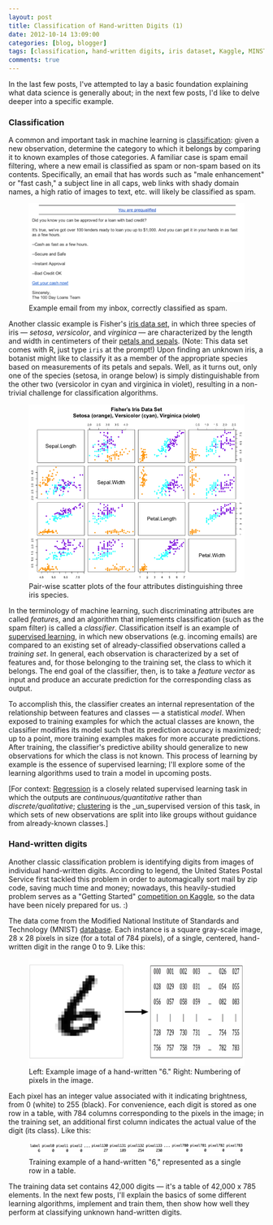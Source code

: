 ```yaml
---
layout: post
title: Classification of Hand-written Digits (1)
date: 2012-10-14 13:09:00
categories: [blog, blogger]
tags: [classification, hand-written digits, iris dataset, Kaggle, MINST, spam email filtering, supervised learning]
comments: true
---
```


In the last few posts, I've attempted to lay a basic foundation explaining what data science is generally about; in the next few posts, I'd like to delve deeper into a specific example.

### Classification

A common and important task in machine learning is [classification](http://en.wikipedia.org/wiki/Statistical_classification): given a new observation, determine the category to which it belongs by comparing it to known examples of those categories. A familiar case is spam email filtering, where a new email is classified as spam or non-spam based on its contents. Specifically, an email that has words such as "male enhancement" or "fast cash," a subject line in all caps, web links with shady domain names, a high ratio of images to text, etc. will likely be classified as spam.

<figure>
  <img class="tqw" src="/assets/images/2012-10-14-spam-email.png" alt="2012-10-14-spam-email.png">
  <figcaption>Example email from my inbox, correctly classified as spam.</figcaption>
</figure>

Another classic example is Fisher's [iris data set](http://en.wikipedia.org/wiki/Iris_flower_data_set), in which three species of iris — _setosa_, _versicolor_, and _virginica_ — are characterized by the length and width in centimeters of their [petals and sepals](http://en.wikipedia.org/wiki/File:Petal-sepal.jpg). (Note: This data set comes with R, just type `iris` at the prompt!) Upon finding an unknown iris, a botanist might like to classify it as a member of the appropriate species based on measurements of its petals and sepals. Well, as it turns out, only one of the species (setosa, in orange below) is simply distinguishable from the other two (versicolor in cyan and virginica in violet), resulting in a non-trivial challenge for classification algorithms.

<figure>
  <img class="tqw" src="/assets/images/2012-10-14-iris-dataset.png" alt="2012-10-14-iris-dataset.png">
  <figcaption>Pair-wise scatter plots of the four attributes distinguishing three iris species.</figcaption>
</figure>

In the terminology of machine learning, such discriminating attributes are called _features_, and an algorithm that implements classification (such as the spam filter) is called a _classifier_. Classification itself is an example of [supervised learning](http://en.wikipedia.org/wiki/Supervised_learning), in which new observations (e.g. incoming emails) are compared to an existing set of already-classified observations called a _training set_. In general, each observation is characterized by a set of features and, for those belonging to the training set, the class to which it belongs. The end goal of the classifier, then, is to take a _feature vector_ as input and produce an accurate prediction for the corresponding class as output.

To accomplish this, the classifier creates an internal representation of the relationship between features and classes — a statistical _model_. When exposed to training examples for which the actual classes are known, the classifier modifies its model such that its prediction accuracy is maximized; up to a point, more training examples makes for more accurate predictions. After training, the classifier's predictive ability should generalize to new observations for which the class is not known. This process of learning by example is the essence of supervised learning; I'll explore some of the learning algorithms used to train a model in upcoming posts.

[For context: [Regression](http://en.wikipedia.org/wiki/Regression_analysis) is a closely related supervised learning task in which the outputs are _continuous/quantitative_ rather than _discrete/qualitative_; [clustering](http://en.wikipedia.org/wiki/Data_clustering) is the _un_supervised version of this task, in which sets of new observations are split into like groups without guidance from already-known classes.]
<!--more-->

### Hand-written digits

Another classic classification problem is identifying digits from images of individual hand-written digits. According to legend, the United States Postal Service first tackled this problem in order to automagically sort mail by zip code, saving much time and money; nowadays, this heavily-studied problem serves as a "Getting Started" [competition on Kaggle](http://www.kaggle.com/c/digit-recognizer), so the data have been nicely prepared for us. :)

The data come from the Modified National Institute of Standards and Technology (MNIST) [database](http://yann.lecun.com/exdb/mnist/index.html). Each instance is a square gray-scale image, 28 x 28 pixels in size (for a total of 784 pixels), of a single, centered, hand-written digit in the range 0 to 9. Like this:

<figure>
  <img class="tqw" src="/assets/images/2012-10-14-digit-to-pixels.png" alt="2012-10-14-digit-to-pixels.png">
  <figcaption>Left: Example image of a hand-written "6." Right: Numbering of pixels in the image.</figcaption>
</figure>

Each pixel has an integer value associated with it indicating brightness, from 0 (white) to 255 (black). For convenience, each digit is stored as one row in a table, with 784 columns corresponding to the pixels in the image; in the training set, an additional first column indicates the actual value of the digit (its class). Like this:

<figure>
  <img class="fullw" src="/assets/images/2012-10-14-digit-feature-vector.png" alt="2012-10-14-digit-feature-vector.png">
  <figcaption>Training example of a hand-written "6," represented as a single row in a table.</figcaption>
</figure>

The training data set contains 42,000 digits — it's a table of 42,000 x 785 elements. In the next few posts, I'll explain the basics of some different learning algorithms, implement and train them, then show how well they perform at classifying unknown hand-written digits.
